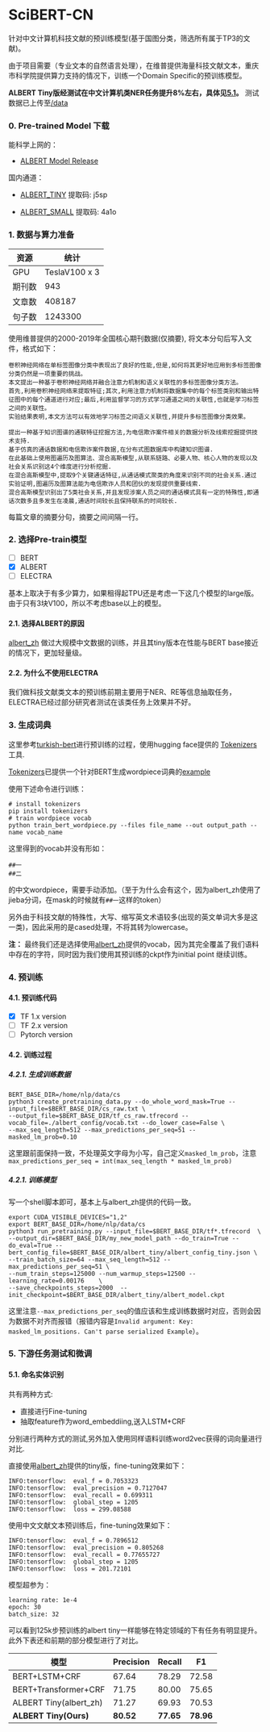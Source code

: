 # SciBERT-CN
针对中文计算机科技文献的预训练模型(基于国图分类，筛选所有属于TP3的文献)。

由于项目需要（专业文本的自然语言处理），在维普提供海量科技文献文本，重庆市科学院提供算力支持的情况下，训练一个Domain Specific的预训练模型。

**ALBERT Tiny版经测试在中文计算机类NER任务提升8%左右，具体见[5.1](#5.1)。** 测试数据已上传至[/data](https://github.com/lvyufeng/SciBERT-CN/tree/master/data)

### 0. Pre-trained Model 下载

能科学上网的：
- [ALBERT Model Release](https://github.com/lvyufeng/SciBERT-CN/releases/tag/0.1)

国内通道：
- [ALBERT_TINY](https://pan.baidu.com/s/1S0baBA0RtHubdUAcuW9SqA)
提取码: j5sp

- [ALBERT_SMALL](https://pan.baidu.com/s/1ZBLUIkQQQoERZPd2CLQbjg) 
提取码: 4a1o
### 1. 数据与算力准备

资源 | 统计 |
 -|-
 GPU | TeslaV100 x 3
期刊数| 943
文章数| 408187
句子数| 1243300

使用维普提供的2000-2019年全国核心期刊数据(仅摘要), 将文本分句后写入文件，格式如下：

```
卷积神经网络在单标签图像分类中表现出了良好的性能,但是,如何将其更好地应用到多标签图像分类仍然是一项重要的挑战。
本文提出一种基于卷积神经网络并融合注意力机制和语义关联性的多标签图像分类方法。
首先,利用卷积神经网络来提取特征;其次,利用注意力机制将数据集中的每个标签类别和输出特征图中的每个通道进行对应;最后,利用监督学习的方式学习通道之间的关联性,也就是学习标签之间的关联性。
实验结果表明,本文方法可以有效地学习标签之间语义关联性,并提升多标签图像分类效果。

提出一种基于知识图谱的通联特征挖掘方法,为电信欺诈案件相关的数据分析及线索挖掘提供技术支持.
基于仿真的通话数据和电信欺诈案件数据,在分布式图数据库中构建知识图谱.
在此基础上使用图遍历及图算法、混合高斯模型,从联系链路、必要人物、核心人物的发现以及社会关系识别这4个维度进行分析挖掘.
在混合高斯模型中,提取9个关键通话特征,从通话模式聚类的角度来识别不同的社会关系.通过实验证明,图遍历及图算法能为电信欺诈人员和团伙的发现提供重要线索.
混合高斯模型识别出了5类社会关系,并且发现涉案人员之间的通话模式具有一定的特殊性,即通话次数多且多发生在凌晨,通话时间较长且保持联系的时间较长.
```

每篇文章的摘要分句，摘要之间间隔一行。


### 2. 选择Pre-train模型

- [ ] BERT
- [x] ALBERT  
- [ ] ELECTRA

基本上取决于有多少算力，如果租得起TPU还是考虑一下这几个模型的large版。由于只有3块V100，所以不考虑base以上的模型。

#### 2.1. 选择ALBERT的原因
[albert_zh](https://github.com/brightmart/albert_zh) 做过大规模中文数据的训练，并且其tiny版本在性能与BERT base接近的情况下，更加轻量级。

#### 2.2. 为什么不使用ELECTRA
我们做科技文献类文本的预训练前期主要用于NER、RE等信息抽取任务，ELECTRA已经过部分研究者测试在该类任务上效果并不好。

### 3. 生成词典

这里参考[turkish-bert](https://github.com/stefan-it/turkish-bert/blob/master/CHEATSHEET.md)进行预训练的过程，使用hugging face提供的 [Tokenizers](https://github.com/huggingface/tokenizers)工具.

[Tokenizers](https://github.com/huggingface/tokenizers)已提供一个针对BERT生成wordpiece词典的[example](https://github.com/huggingface/tokenizers/blob/master/bindings/python/examples/train_bert_wordpiece.py)

使用下述命令进行训练：

```
# install tokenizers
pip install tokenizers
# train wordpiece vocab
python train_bert_wordpiece.py --files file_name --out output_path --name vocab_name
```

这里得到的vocab并没有形如：
```
##一
##二
```
的中文wordpiece，需要手动添加。（至于为什么会有这个，因为albert_zh使用了jieba分词，在mask的时候就有`##一`这样的token）

另外由于科技文献的特殊性，大写、缩写英文术语较多(出现的英文单词大多是这一类)，因此采用的是cased处理，不将其转为lowercase。

**注：** 最终我们还是选择使用[albert_zh](https://github.com/brightmart/albert_zh)提供的vocab，因为其完全覆盖了我们语料中存在的字符，同时因为我们使用其预训练的ckpt作为initial point 继续训练。

### 4. 预训练

#### 4.1. 预训练代码

- [x] TF 1.x version
- [ ] TF 2.x version
- [ ] Pytorch version

#### 4.2. 训练过程
##### 4.2.1. 生成训练数据

```
BERT_BASE_DIR=/home/nlp/data/cs
python3 create_pretraining_data.py --do_whole_word_mask=True --input_file=$BERT_BASE_DIR/cs_raw.txt \
--output_file=$BERT_BASE_DIR/tf_cs_raw.tfrecord --vocab_file=./albert_config/vocab.txt --do_lower_case=False \
--max_seq_length=512 --max_predictions_per_seq=51 --masked_lm_prob=0.10
```
这里跟前面保持一致，不处理英文字母为小写，自己定义`masked_lm_prob`，注意`max_predictions_per_seq = int(max_seq_length * masked_lm_prob)`

##### 4.2.1. 训练模型
写一个shell脚本即可，基本上与albert_zh提供的代码一致。
```
export CUDA_VISIBLE_DEVICES="1,2"
export BERT_BASE_DIR=/home/nlp/data/cs
python3 run_pretraining.py --input_file=$BERT_BASE_DIR/tf*.tfrecord  \
--output_dir=$BERT_BASE_DIR/my_new_model_path --do_train=True --do_eval=True --bert_config_file=$BERT_BASE_DIR/albert_tiny/albert_config_tiny.json \
--train_batch_size=64 --max_seq_length=512 --max_predictions_per_seq=51 \
--num_train_steps=125000 --num_warmup_steps=12500 --learning_rate=0.00176    \
--save_checkpoints_steps=2000  --init_checkpoint=$BERT_BASE_DIR/albert_tiny/albert_model.ckpt
```

这里注意`--max_predictions_per_seq`的值应该和生成训练数据时对应，否则会因为数据不对齐而报错（报错内容是`Invalid argument: Key: masked_lm_positions. Can't parse serialized Example`）。

### 5. 下游任务测试和微调

#### 5.1. <span id="5.1">命名实体识别</span> 

共有两种方式:

- 直接进行Fine-tuning
- 抽取feature作为word_embeddiing,送入LSTM+CRF

分别进行两种方式的测试,另外加入使用同样语料训练word2vec获得的词向量进行对比.

直接使用[albert_zh](https://github.com/brightmart/albert_zh)提供的tiny版，fine-tuning效果如下：

```
INFO:tensorflow:  eval_f = 0.7053323
INFO:tensorflow:  eval_precision = 0.7127047
INFO:tensorflow:  eval_recall = 0.699311
INFO:tensorflow:  global_step = 1205
INFO:tensorflow:  loss = 299.08588
```

使用中文文献文本预训练后，fine-tuning效果如下：

```
INFO:tensorflow:  eval_f = 0.7896512
INFO:tensorflow:  eval_precision = 0.805268
INFO:tensorflow:  eval_recall = 0.77655727
INFO:tensorflow:  global_step = 1205
INFO:tensorflow:  loss = 201.72101
```

模型超参为：
```
learning rate: 1e-4
epoch: 30
batch_size: 32
```

可以看到125k步预训练的albert tiny一样能够在特定领域的下有任务有明显提升。此外下表还和前期的部分模型进行了对比。

模型 | Precision | Recall | F1
 -|-|-|-
BERT+LSTM+CRF | 67.64 | 78.29 | 72.58
BERT+Transformer+CRF | 71.75 | 80.00 | 75.65
ALBERT Tiny(albert_zh)|71.27 | 69.93 |70.53
**ALBERT Tiny(Ours)**| **80.52** | **77.65** | **78.96**
